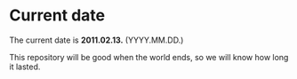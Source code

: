 # Current date

The current date is **2011.02.13.** (YYYY.MM.DD.)

This repository will be good when the world ends, so we will know how long it lasted.